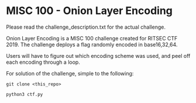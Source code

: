 # MISC 100 - Onion Layer Encoding 

Please read the challenge_description.txt for the actual challenge. 

Onion Layer Encoding is a MISC 100 challenge created for RITSEC CTF 2019. 
The challenge deploys a flag randomly encoded in base16,32,64. 

Users will have to figure out which encoding scheme was used, and peel off each encoding through a loop. 

For solution of the challenge, simple to the following: 

`git clone <this_repo>`

`python3 ctf.py` 


